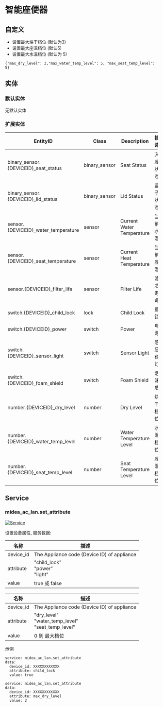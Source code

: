 # 智能座便器

## 自定义

- 设置最大烘干档位 (默认为3)
- 设置最大座温档位 (默认5)
- 设置最大水温档位 (默认为 5)

```
{"max_dry_level": 3,"max_water_temp_level": 5, "max_seat_temp_level": 5}
```

## 实体
### 默认实体
无默认实体
### 扩展实体

| EntityID                             | Class         | Description               | 描述   |
|--------------------------------------|---------------|---------------------------|------|
| binary_sensor.{DEVICEID}_seat_status | binary_sensor | Seat Status               | 入座状态 |
| binary_sensor.{DEVICEID}_lid_status  | binary_sensor | Lid Status                | 盖子状态 |
| sensor.{DEVICEID}_water_temperature  | sensor        | Current Water Temperature | 当前水温 |
| sensor.{DEVICEID}_seat_temperature   | sensor        | Current Heat Temperature  | 当前座温 |
| sensor.{DEVICEID}_filter_life        | sensor        | Filter Life               | 滤芯寿命 |
| switch.{DEVICEID}_child_lock         | lock          | Child Lock                | 童锁   |
| switch.{DEVICEID}_power              | switch        | Power                     | 电源   |
| switch.{DEVICEID}_sensor_light       | switch        | Sensor Light              | 感应夜灯 |
| switch.{DEVICEID}_foam_shield        | switch        | Foam Shield               | 泡沫盾  |
| number.{DEVICEID}_dry_level          | number        | Dry Level                 | 烘干档位 |
| number.{DEVICEID}_water_temp_level   | number        | Water Temperature Level   | 水温档位 |
| number.{DEVICEID}_seat_temp_level    | number        | Seat Temperature  Level   | 座温档位 |

## Service

### midea_ac_lan.set_attribute

[![Service](https://my.home-assistant.io/badges/developer_call_service.svg)](https://my.home-assistant.io/redirect/developer_call_service/?service=midea_ac_lan.set_attribute)

设置设备属性, 服务数据:

| 名称        | 描述                                          |
|-----------|---------------------------------------------|
| device_id | The Appliance code (Device ID) of appliance |
| attribute | "child_lock"<br/>"power"<br/>"light"        |
| value     | true 或 false                                |

| 名称        | 描述                                                      |
|-----------|---------------------------------------------------------|
| device_id | The Appliance code (Device ID) of appliance             |
| attribute | "dry_level"<br/>"water_temp_level"<br>"seat_temp_level" |
| value     | 0 到 最大档位                                                |

示例
```
service: midea_ac_lan.set_attribute
data:
  device_id: XXXXXXXXXXXX
  attribute: child_lock
  value: true
```

```
service: midea_ac_lan.set_attribute
data:
  device_id: XXXXXXXXXXXX
  attribute: max_dry_level
  value: 2
```